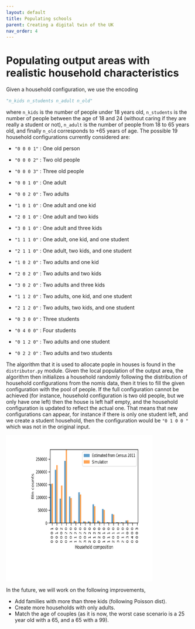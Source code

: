 ```yaml
---
layout: default
title: Populating schools
parent: Creating a digital twin of the UK
nav_order: 4
---
```

Populating output areas with realistic household characteristics
========
Given a household configuration, we use the encoding

```python
"n_kids n_students n_adult n_old"
```

where ``n_kids`` is the number of people under 18 years old, ``n_students`` is the number of people between the age of 18 and 24 (without caring if they are really a student or not), ``n_adult`` is the number of people from 18 to 65 years old, and finally ``n_old`` corresponds to +65 years of age. The possible 19 household configurations currently considered are:

- ``"0 0 0 1"`` : One old person

- ``"0 0 0 2"`` : Two old people

- ``"0 0 0 3"`` : Three old people

- ``"0 0 1 0"`` : One adult

- ``"0 0 2 0"`` : Two adults

- ``"1 0 1 0"`` : One adult and one kid

- ``"2 0 1 0"`` : One adult and two kids

- ``"3 0 1 0"`` : One adult and three kids

- ``"1 1 1 0"`` : One adult, one kid, and one student

- ``"2 1 1 0"`` : One adult, two kids, and one student

- ``"1 0 2 0"`` : Two adults and one kid

- ``"2 0 2 0"`` :  Two adults and two kids

- ``"3 0 2 0"`` :  Two adults and three kids

- ``"1 1 2 0"`` : Two adults, one kid, and one student

- ``"2 1 2 0"`` : Two adults, two kids, and one student

- ``"0 3 0 0"`` : Three students

- ``"0 4 0 0"`` : Four students

- ``"0 1 2 0"`` : Two adults and one student

- ``"0 2 2 0"`` : Two adults and two students

  

The algorithm that it is used to allocate pople in houses is found in the ``distributor.py`` module. Given the local population of the output area, the algorithm then initializes a household randomly following the distribution of household configurations from the nomis data, then it tries to fill the given configuration with the pool of people. If the full configuration cannot be achieved (for instance, household configuration is two old people, but we only have one left) then the house is left half empty, and the household configuration is updated to reflect the actual one. That means that new configurations can appear, for instance if there is only one student left, and we create a student household, then the configuration would be ``"0 1 0 0 "`` which was not in the original input.

<img src="images/overall_household_composition.png" alt="Kitten"
	title="Total number of households with a given composition" width="400" height="400" align="middle" />


In the future, we will work on the following improvements,
- Add families with more than three kids (following Poisson dist).
- Create more households with only adults.
- Match the age of couples (as it is now, the worst case scenario is a 25 year old with a 65, and a 65 with a 99).


